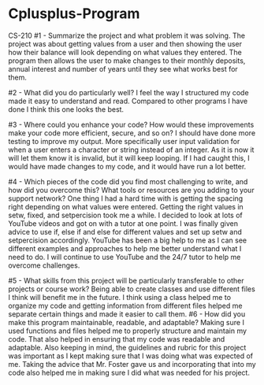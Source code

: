 # Cplusplus-Program
CS-210
#1 - Summarize the project and what problem it was solving.
The project was about getting values from a user and then showing the user how their balance will look depending on what values they entered. The program then allows the user to make changes to their monthly deposits, annual interest and number of years until they see what works best for them.

#2 - What did you do particularly well? 
I feel the way I structured my code made it easy to understand and read. Compared to other programs I have done I think this one looks the best. 

#3 - Where could you enhance your code? How would these improvements make your code more efficient, secure, and so on?
I should have done more testing to improve my output. More specifically user input validation for when a user enters a character or string instead of an integer. As it is now it will let them know it is invalid, but it will keep looping. If I had caught this, I would have made changes to my code, and it would have run a lot better.

#4 - Which pieces of the code did you find most challenging to write, and how did you overcome this?
What tools or resources are you adding to your support network? One thing I had a hard time with is getting the spacing right depending on what values were entered. Getting the right values in setw, fixed, and setpercision took me a while. I decided to look at lots of YouTube videos and got on with a tutor at one point. I was finally given advice to use if, else if and else for different values and set up setw and setpercision accordingly. YouTube has been a big help to me as I can see different examples and approaches to help me better understand what I need to do. I will continue to use YouTube and the 24/7 tutor to help me overcome challenges. 

#5 - What skills from this project will be particularly transferable to other projects or course work? 
Being able to create classes and use different files I think will benefit me in the future. I think using a class helped me to organize my code and getting information from different files helped me separate certain things and made it easier to call them.
#6 - How did you make this program maintainable, readable, and adaptable?
Making sure I used functions and files helped me to properly structure and maintain my code. That also helped in ensuring that my code was readable and adaptable. Also keeping in mind, the guidelines and rubric for this project was important as I kept making sure that I was doing what was expected of me. Taking the advice that Mr. Foster gave us and incorporating that into my code also helped me in making sure I did what was needed for his project.
